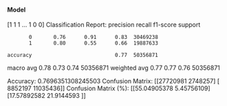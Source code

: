 #### Model
[1 1 1 ... 1 0 0]
Classification Report:
              precision    recall  f1-score   support

           0       0.76      0.91      0.83  30469238
           1       0.80      0.55      0.66  19887633

    accuracy                           0.77  50356871
   macro avg       0.78      0.73      0.74  50356871
weighted avg       0.77      0.77      0.76  50356871

Accuracy: 0.7696351308245503
Confusion Matrix:
[[27720981  2748257]
 [ 8852197 11035436]]
Confusion Matrix (%):
[[55.04905378  5.45756109]
 [17.57892582 21.9144593 ]]
